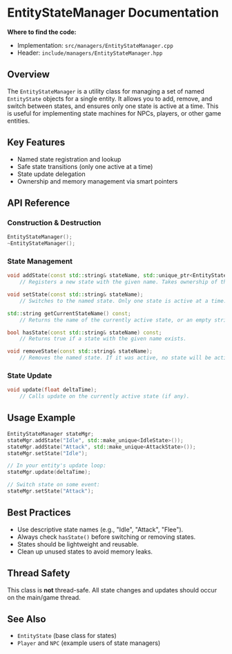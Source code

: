 # EntityStateManager Documentation

**Where to find the code:**
- Implementation: `src/managers/EntityStateManager.cpp`
- Header: `include/managers/EntityStateManager.hpp`

## Overview

The `EntityStateManager` is a utility class for managing a set of named `EntityState` objects for a single entity. It allows you to add, remove, and switch between states, and ensures only one state is active at a time. This is useful for implementing state machines for NPCs, players, or other game entities.

## Key Features
- Named state registration and lookup
- Safe state transitions (only one active at a time)
- State update delegation
- Ownership and memory management via smart pointers

## API Reference

### Construction & Destruction
```cpp
EntityStateManager();
~EntityStateManager();
```

### State Management
```cpp
void addState(const std::string& stateName, std::unique_ptr<EntityState> state);
    // Registers a new state with the given name. Takes ownership of the state.

void setState(const std::string& stateName);
    // Switches to the named state. Only one state is active at a time.

std::string getCurrentStateName() const;
    // Returns the name of the currently active state, or an empty string if none.

bool hasState(const std::string& stateName) const;
    // Returns true if a state with the given name exists.

void removeState(const std::string& stateName);
    // Removes the named state. If it was active, no state will be active after removal.
```

### State Update
```cpp
void update(float deltaTime);
    // Calls update on the currently active state (if any).
```

## Usage Example
```cpp
EntityStateManager stateMgr;
stateMgr.addState("Idle", std::make_unique<IdleState>());
stateMgr.addState("Attack", std::make_unique<AttackState>());
stateMgr.setState("Idle");

// In your entity's update loop:
stateMgr.update(deltaTime);

// Switch state on some event:
stateMgr.setState("Attack");
```

## Best Practices
- Use descriptive state names (e.g., "Idle", "Attack", "Flee").
- Always check `hasState()` before switching or removing states.
- States should be lightweight and reusable.
- Clean up unused states to avoid memory leaks.

## Thread Safety
This class is **not** thread-safe. All state changes and updates should occur on the main/game thread.

## See Also
- `EntityState` (base class for states)
- `Player` and `NPC` (example users of state managers)
